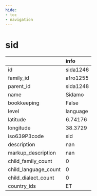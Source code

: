 ```yaml
---
hide:
- toc
- navigation
---
```

# sid
|                      | info     |
|:---------------------|:---------|
| id                   | sida1246 |
| family_id            | afro1255 |
| parent_id            | sida1248 |
| name                 | Sidamo   |
| bookkeeping          | False    |
| level                | language |
| latitude             | 6.74176  |
| longitude            | 38.3729  |
| iso639P3code         | sid      |
| description          | nan      |
| markup_description   | nan      |
| child_family_count   | 0        |
| child_language_count | 0        |
| child_dialect_count  | 0        |
| country_ids          | ET       |
